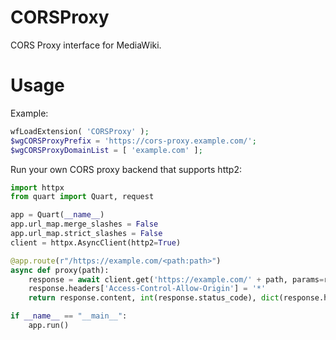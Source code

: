 # CORSProxy

 CORS Proxy interface for MediaWiki.

# Usage

Example:

```php
wfLoadExtension( 'CORSProxy' );
$wgCORSProxyPrefix = 'https://cors-proxy.example.com/';
$wgCORSProxyDomainList = [ 'example.com' ];
```

Run your own CORS proxy backend that supports http2:

```python
import httpx
from quart import Quart, request

app = Quart(__name__)
app.url_map.merge_slashes = False
app.url_map.strict_slashes = False
client = httpx.AsyncClient(http2=True)

@app.route(r"/https://example.com/<path:path>")
async def proxy(path):
    response = await client.get('https://example.com/' + path, params=request.args)
    response.headers['Access-Control-Allow-Origin'] = '*'
    return response.content, int(response.status_code), dict(response.headers)

if __name__ == "__main__":
    app.run()
```
